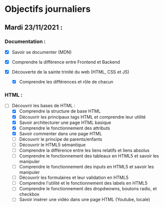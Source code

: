 # Objectifs journaliers

## Mardi 23/11/2021 :

### Documentation : 

* [X] Savoir se documenter (MDN)
* [X] Comprendre la différence entre Frontend et Backend

* [X] Découverte de la sainte trinité du web (HTML, CSS et JS)
  * [X] Comprendre les différences et rôle de chacun


### HTML :

* [ ] Découvrir les bases de HTML :
  * [X] Comprendre la structure de base HTML
  * [X] Découvrir les principaux tags HTML et comprendre leur utilité
  * [X] Savoir architecturer une page HTML basique
  * [X] Comprendre le fonctionnement des attributs
  * [X] Savoir commenter dans une page HTML
  * [ ] Découvrir le principe de parents/enfants
  * [ ] Découvrir le HTML5 sémantique
  * [ ] Comprendre la différence entre les liens relatifs et liens absolus
  * [ ] Comprendre le fonctionnement des tableaux en HTML5 et savoir les manipuler
  * [ ] Comprendre le fonctionnement des inputs en HTML5 et savoir les manipuler
  * [ ] Découvrir les formulaires et leur validation en HTML5
  * [ ] Comprendre l'utilité et le fonctionnement des labels en HTML5
  * [ ] Comprendre le fonctionnement des dropdwowns, boutons radio, et checkbox
  * [ ] Savoir insérer une vidéo dans une page HTML (Youtube, locale)
